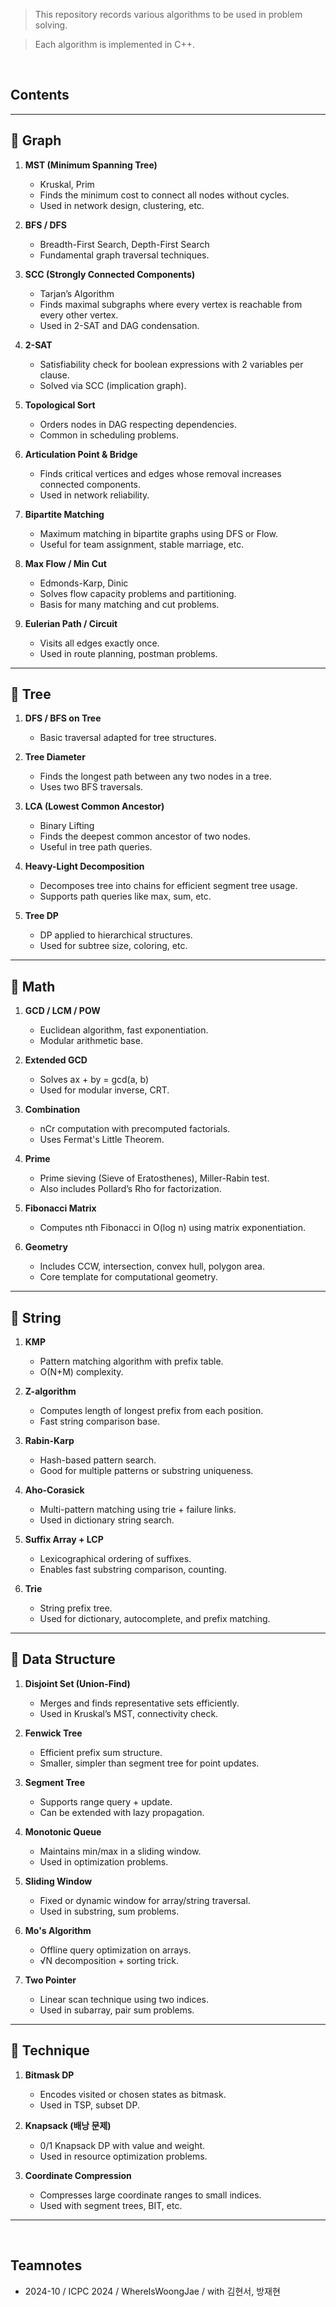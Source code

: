 > This repository records various algorithms to be used in problem solving.

> Each algorithm is implemented in C++.

<br>

## Contents
---

## 📂 Graph

1. **MST (Minimum Spanning Tree)**
   - Kruskal, Prim
   - Finds the minimum cost to connect all nodes without cycles.
   - Used in network design, clustering, etc.

2. **BFS / DFS**
   - Breadth-First Search, Depth-First Search
   - Fundamental graph traversal techniques.

3. **SCC (Strongly Connected Components)**
   - Tarjan’s Algorithm
   - Finds maximal subgraphs where every vertex is reachable from every other vertex.
   - Used in 2-SAT and DAG condensation.

4. **2-SAT**
   - Satisfiability check for boolean expressions with 2 variables per clause.
   - Solved via SCC (implication graph).

5. **Topological Sort**
   - Orders nodes in DAG respecting dependencies.
   - Common in scheduling problems.

6. **Articulation Point & Bridge**
   - Finds critical vertices and edges whose removal increases connected components.
   - Used in network reliability.

7. **Bipartite Matching**
   - Maximum matching in bipartite graphs using DFS or Flow.
   - Useful for team assignment, stable marriage, etc.

8. **Max Flow / Min Cut**
   - Edmonds-Karp, Dinic
   - Solves flow capacity problems and partitioning.
   - Basis for many matching and cut problems.

9. **Eulerian Path / Circuit**
   - Visits all edges exactly once.
   - Used in route planning, postman problems.

---

## 📂 Tree

1. **DFS / BFS on Tree**
   - Basic traversal adapted for tree structures.

2. **Tree Diameter**
   - Finds the longest path between any two nodes in a tree.
   - Uses two BFS traversals.

3. **LCA (Lowest Common Ancestor)**
   - Binary Lifting
   - Finds the deepest common ancestor of two nodes.
   - Useful in tree path queries.

4. **Heavy-Light Decomposition**
   - Decomposes tree into chains for efficient segment tree usage.
   - Supports path queries like max, sum, etc.

5. **Tree DP**
   - DP applied to hierarchical structures.
   - Used for subtree size, coloring, etc.

---

## 📂 Math

1. **GCD / LCM / POW**
   - Euclidean algorithm, fast exponentiation.
   - Modular arithmetic base.

2. **Extended GCD**
   - Solves ax + by = gcd(a, b)
   - Used for modular inverse, CRT.

3. **Combination**
   - nCr computation with precomputed factorials.
   - Uses Fermat's Little Theorem.

4. **Prime**
   - Prime sieving (Sieve of Eratosthenes), Miller-Rabin test.
   - Also includes Pollard’s Rho for factorization.

5. **Fibonacci Matrix**
   - Computes nth Fibonacci in O(log n) using matrix exponentiation.

6. **Geometry**
   - Includes CCW, intersection, convex hull, polygon area.
   - Core template for computational geometry.

---

## 📂 String

1. **KMP**
   - Pattern matching algorithm with prefix table.
   - O(N+M) complexity.

2. **Z-algorithm**
   - Computes length of longest prefix from each position.
   - Fast string comparison base.

3. **Rabin-Karp**
   - Hash-based pattern search.
   - Good for multiple patterns or substring uniqueness.

4. **Aho-Corasick**
   - Multi-pattern matching using trie + failure links.
   - Used in dictionary string search.

5. **Suffix Array + LCP**
   - Lexicographical ordering of suffixes.
   - Enables fast substring comparison, counting.

6. **Trie**
   - String prefix tree.
   - Used for dictionary, autocomplete, and prefix matching.

---

## 📂 Data Structure

1. **Disjoint Set (Union-Find)**
   - Merges and finds representative sets efficiently.
   - Used in Kruskal’s MST, connectivity check.

2. **Fenwick Tree**
   - Efficient prefix sum structure.
   - Smaller, simpler than segment tree for point updates.

3. **Segment Tree**
   - Supports range query + update.
   - Can be extended with lazy propagation.

4. **Monotonic Queue**
   - Maintains min/max in a sliding window.
   - Used in optimization problems.

5. **Sliding Window**
   - Fixed or dynamic window for array/string traversal.
   - Used in substring, sum problems.

6. **Mo's Algorithm**
   - Offline query optimization on arrays.
   - √N decomposition + sorting trick.

7. **Two Pointer**
   - Linear scan technique using two indices.
   - Used in subarray, pair sum problems.

---

## 📂 Technique

1. **Bitmask DP**
   - Encodes visited or chosen states as bitmask.
   - Used in TSP, subset DP.

2. **Knapsack (배낭 문제)**
   - 0/1 Knapsack DP with value and weight.
   - Used in resource optimization problems.

3. **Coordinate Compression**
   - Compresses large coordinate ranges to small indices.
   - Used with segment trees, BIT, etc.

---

<br>

## Teamnotes
- 2024-10 / ICPC 2024 / WhereIsWoongJae / with 김현서, 방재현


